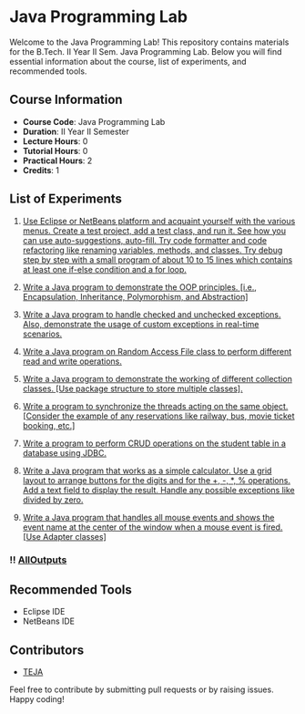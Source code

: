 # Java Programming Lab

Welcome to the Java Programming Lab! This repository contains materials for the B.Tech. II Year II Sem. Java Programming Lab. Below you will find essential information about the course, list of experiments, and recommended tools.

## Course Information

- **Course Code**: Java Programming Lab
- **Duration**: II Year II Semester
- **Lecture Hours**: 0
- **Tutorial Hours**: 0
- **Practical Hours**: 2
- **Credits**: 1

## List of Experiments

1. [Use Eclipse or NetBeans platform and acquaint yourself with the various menus. Create a test project, add a test class, and run it. See how you can use auto-suggestions, auto-fill. Try code formatter and code refactoring like renaming variables, methods, and classes. Try debug step by step with a small program of about 10 to 15 lines which contains at least one if-else condition and a for loop.](https://github.com/helloworld9948/JAVA/blob/main/PrimeNumberChecker.java)

2. [Write a Java program to demonstrate the OOP principles. [i.e., Encapsulation, Inheritance, Polymorphism, and Abstraction]](https://github.com/helloworld9948/JAVA/tree/main/OOP%20principles)

3. [Write a Java program to handle checked and unchecked exceptions. Also, demonstrate the usage of custom exceptions in real-time scenarios.](https://github.com/helloworld9948/JAVA/tree/main/ExceptionHandling)

4. [Write a Java program on Random Access File class to perform different read and write operations.](https://github.com/helloworld9948/JAVA/blob/main/RandomIO.java)

5. [Write a Java program to demonstrate the working of different collection classes. [Use package structure to store multiple classes].](https://github.com/helloworld9948/JAVA/tree/main/Collections)

6. [Write a program to synchronize the threads acting on the same object. [Consider the example of any reservations like railway, bus, movie ticket booking, etc.]](https://github.com/helloworld9948/JAVA/blob/main/ThreadsProg.java)

7. [Write a program to perform CRUD operations on the student table in a database using JDBC.](https://github.com/helloworld9948/JAVA/tree/main/DatabaseOperations)

8. [Write a Java program that works as a simple calculator. Use a grid layout to arrange buttons for the digits and for the +, -, *, % operations. Add a text field to display the result. Handle any possible exceptions like divided by zero.](https://github.com/helloworld9948/JAVA/tree/main/Calc)

9. [Write a Java program that handles all mouse events and shows the event name at the center of the window when a mouse event is fired. [Use Adapter classes]](https://github.com/helloworld9948/JAVA/blob/main/MouseEvents.java)

### :bangbang: [AllOutputs](https://github.com/helloworld9948/JAVA/blob/main/Outputs.md)

## Recommended Tools

- Eclipse IDE
- NetBeans IDE

## Contributors

- [TEJA](https://github.com/helloworld9948)

Feel free to contribute by submitting pull requests or by raising issues. Happy coding!
